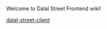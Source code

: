 Welcome to Dalal Street Frontend wiki!

[dalal-street-client](https://github.com/delta/dalal-street-client/wiki)